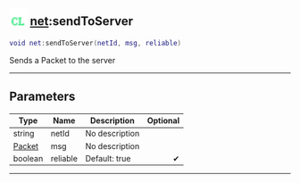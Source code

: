## <img src="../../.gitbook/assets/client.png" width="32" height="32" /> [net](../net/README.md):sendToServer

```lua
void net:sendToServer(netId, msg, reliable)
```

Sends a Packet to the server<br>

-----------------
## Parameters

| Type   | Name | Description | Optional |
| ------ | ---- | ----------- | -------: |
| string | netId | No description |  |
| [Packet](../packet/README.md) | msg | No description |  |
| boolean | reliable | Default: true | ✔ |


--------